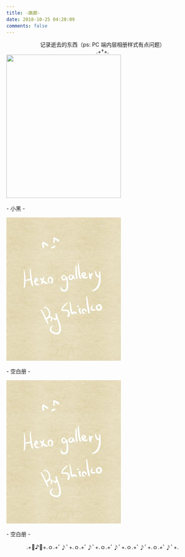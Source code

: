 ```yaml
---
title: -画廊-
date: 2018-10-25 04:20:09
comments: false
---
```

<center>记录逝去的东西（ps: PC 端内层相册样式有点问题）</center>
<center>
	.+†+.</center>
<div class="gallery-page">
	<div class="gallery-list">
		<div class="gallery-column">
			<div class="gallery-item", >
				<a href="xiaohei"><img src="https://tva1.sinaimg.cn/large/0081Kckwly1gke510rrqgj30fs0s1gn1.jpg", width="300", height="375">
				</a>
				<p>- 小黑 -</p>
			</div>
		</div>
		<div class="gallery-column">
			<div class="gallery-item">
				<a href=""><img src="img/sample.jpg", width="300", height="375">
				</a>
				<p>- 空白册 -</p>
			</div>
		</div>
		<div class="gallery-column">
			<div class="gallery-item">
				<a href=""><img src="img/sample.jpg", width="300", height="375">
				</a>
				<p>- 空白册 -</p>
			</div>
		</div>
	</div>
</div>
<center>.+ﾟ♪ﾟ+.ｏ.+ﾟ♪ﾟ+.ｏ.+ﾟ♪ﾟ+.ｏ.+ﾟ♪ﾟ+.ｏ.+ﾟ♪ﾟ+.ｏ.+ﾟ♪ﾟ+.</center>
